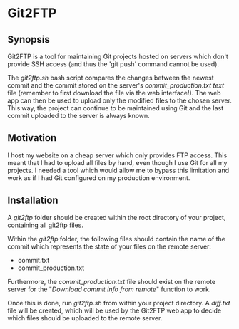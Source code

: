 # Git2FTP

## Synopsis

Git2FTP is a tool for maintaining Git projects hosted on servers which don't provide SSH access (and thus the 'git push' command cannot be used).

The *git2ftp.sh* bash script compares the changes between the newest commit and the commit stored on the server's *commit_production.txt text* file (remember to first download the file via the web interface!).
The web app can then be used to upload only the modified files to the chosen server.
This way, the project can continue to be maintained using Git and the last commit uploaded to the server is always known.

## Motivation

I host my website on a cheap server which only provides FTP access. This meant that I had to upload all files by hand, even though I use Git for all my projects.
I needed a tool which would allow me to bypass this limitation and work as if I had Git configured on my production environment.

## Installation

A *git2ftp* folder should be created within the root directory of your project, containing all git2ftp files.

Within the *git2ftp* folder, the following files should contain the name of the commit which represents the state of your files on the remote server:
* commit.txt
* commit_production.txt

Furthermore, the *commit_production.txt* file should exist on the remote server for the "*Download commit info from remote*" function to work.

Once this is done, run *git2ftp.sh* from within your project directory. A *diff.txt* file will be created, which will be used by the Git2FTP web app to decide which files should be uploaded to the remote server.
